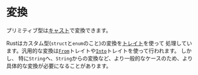 # 変換

プリミティブ型は[キャスト][casting]で変換できます。

Rustはカスタム型(`struct`と`enum`のこと)の変換を[トレイト][traits]を使って
処理しています。汎用的な変換は[`From`]トレイトや[`Into`]トレイトを使って行われます。
しかし、 特に`String`へ、`String`からの変換など、より一般的なケースのため、より
具体的な変換が必要になることがあります。

[casting]: types/cast.md
[traits]: trait.md
[`From`]: https://doc.rust-lang.org/std/convert/trait.From.html
[`Into`]: https://doc.rust-lang.org/std/convert/trait.Into.html
